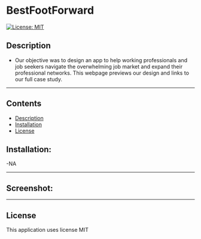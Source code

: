 # BestFootForward
[![License: MIT](https://img.shields.io/badge/License-MIT-yellow.svg)](https://opensource.org/licenses/MIT)

## Description
- Our objective was to design an app to help working professionals and job seekers navigate the overwhelming job market and expand their professional networks. This webpage previews our design and links to our full case study.

 
---
## Contents
- [Description](#description)
- [Installation](#installation)
- [License](#license)



## Installation:
-NA

---

## Screenshot:





---


 ## License
This application uses license MIT
